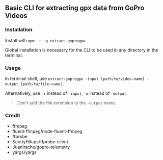 ## Basic CLI for extracting gpx data from GoPro Videos
### Installation
Install with `npm -i -g extract-goprogpx`.

Global installation is necessary for the CLI to be used in any directory in the terminal.

### Usage
In terminal shell, use `extract-goprogpx -input [path/to/video-name] -output [path/to/file-name]`.

Alternatively, use `-i` instead of `-input`, `-o` instead of `-output`.
> Don't add the file extension to the `-output` name.

### Credit
- ffmpeg
- fluent-ffmpeg/node-fluent-ffmpeg
- ffprobe
- ScottyFillups/ffprobe-client
- JuanIrache/gopro-telemetry
- yargs/yargs